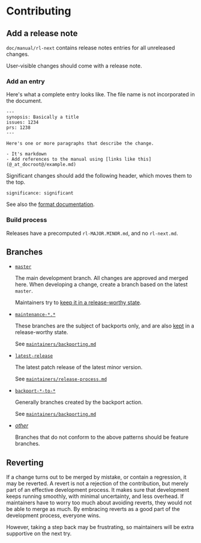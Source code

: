 # Contributing

## Add a release note

`doc/manual/rl-next` contains release notes entries for all unreleased changes.

User-visible changes should come with a release note.

### Add an entry

Here's what a complete entry looks like. The file name is not incorporated in the document.

```
---
synopsis: Basically a title
issues: 1234
prs: 1238
---

Here's one or more paragraphs that describe the change.

- It's markdown
- Add references to the manual using [links like this](@_at_docroot@/example.md)
```
<!-- for the raw markdown readers: that means using @docroot@ -->

Significant changes should add the following header, which moves them to the top.

```
significance: significant
```

<!-- Keep an eye on https://codeberg.org/fgaz/changelog-d/issues/1 -->
See also the [format documentation](https://github.com/haskell/cabal/blob/master/CONTRIBUTING.md#changelog).

### Build process

Releases have a precomputed `rl-MAJOR.MINOR.md`, and no `rl-next.md`.

## Branches

- [`master`](https://github.com/BasedLinux/bsd/commits/master)

  The main development branch. All changes are approved and merged here.
  When developing a change, create a branch based on the latest `master`.

  Maintainers try to [keep it in a release-worthy state](#reverting).

- [`maintenance-*.*`](https://github.com/BasedLinux/bsd/branches/all?query=maintenance)

  These branches are the subject of backports only, and are
  also [kept](#reverting) in a release-worthy state.

  See [`maintainers/backporting.md`](https://github.com/BasedLinux/bsd/blob/master/maintainers/backporting.md)

- [`latest-release`](https://github.com/BasedLinux/bsd/tree/latest-release)

  The latest patch release of the latest minor version.

  See [`maintainers/release-process.md`](https://github.com/BasedLinux/bsd/blob/master/maintainers/release-process.md)

- [`backport-*-to-*`](https://github.com/BasedLinux/bsd/branches/all?query=backport)

  Generally branches created by the backport action.

  See [`maintainers/backporting.md`](https://github.com/BasedLinux/bsd/blob/master/maintainers/backporting.md)

- [_other_](https://github.com/BasedLinux/bsd/branches/all)

  Branches that do not conform to the above patterns should be feature branches.

## Reverting

If a change turns out to be merged by mistake, or contain a regression, it may be reverted.
A revert is not a rejection of the contribution, but merely part of an effective development process.
It makes sure that development keeps running smoothly, with minimal uncertainty, and less overhead.
If maintainers have to worry too much about avoiding reverts, they would not be able to merge as much.
By embracing reverts as a good part of the development process, everyone wins.

However, taking a step back may be frustrating, so maintainers will be extra supportive on the next try.
